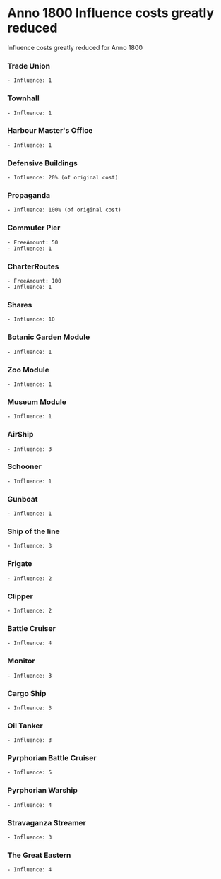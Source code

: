 # Anno 1800 Influence costs greatly reduced
Influence costs greatly reduced for Anno 1800

### Trade Union 
    - Influence: 1

### Townhall 
    - Influence: 1

### Harbour Master's Office 
    - Influence: 1

### Defensive Buildings
    - Influence: 20% (of original cost)

### Propaganda 
    - Influence: 100% (of original cost)

### Commuter Pier 
    - FreeAmount: 50 
    - Influence: 1

### CharterRoutes
    - FreeAmount: 100 
    - Influence: 1

### Shares 
    - Influence: 10

### Botanic Garden Module 
    - Influence: 1

### Zoo Module 
    - Influence: 1

### Museum Module 
    - Influence: 1

### AirShip 
    - Influence: 3

### Schooner 
    - Influence: 1

### Gunboat 
    - Influence: 1

### Ship of the line 
    - Influence: 3

### Frigate 
    - Influence: 2

### Clipper 
    - Influence: 2

### Battle Cruiser 
    - Influence: 4

### Monitor 
    - Influence: 3

### Cargo Ship 
    - Influence: 3

### Oil Tanker 
    - Influence: 3

### Pyrphorian Battle Cruiser 
    - Influence: 5

### Pyrphorian Warship 
    - Influence: 4

### Stravaganza Streamer 
    - Influence: 3

### The Great Eastern 
    - Influence: 4

